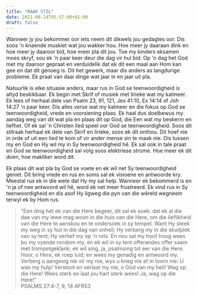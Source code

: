 ```yaml
---
title: "RAAK STIL"
date: 2021-08-14T05:57:00+02:00
draft: false
---
```

Wanneer jy jou bekommer oor iets neem dit dikwels jou gedagtes oor. Dis soos 'n knaende muskiet wat jou wakker hou. Hoe meer jy daaraan dink en hoe meer jy daaroor bid, hoe meer pla dit jou. Toe my kinders eksamen moes skryf, sou ek 'n paar keer deur die dag vir hul bid. Op 'n dag het God met my daaroor gepraat en verduidelik dat ek dit een maal aan Hom kan gee en dat dit genoeg is. Dit het gewerk, maar dis anders as langdurige probleme. Ek praat van daai dinge wat jaar in en jaar uit pla.

Natuurlik is elke situasie anders, maar rus in God se teenwoordigheid is altyd beskikbaar. Ek begin met Skrif of musiek met lirieke wat my kalmeer. Ek lees of herhaal dele van Psalm 23, 91, 121, Jes 41:10, Ex 14:14 of Joh 14:27 'n paar keer. Dis alles verse wat my kalmeer en die fokus op God se teenwoordigheid, vrede en voorsiening plaas. Ek haal dus doelbewus my aandag weg van dit wat pla en plaas dit op God, die Een wat my beskerm en liefhet. Of ek sal 'n Christen lied speel oor God se teenwoordigheid. Soos dit stilraak herhaal ek dele van Skrif en lirieke, soos ek dit onthou. Dit hoef nie in orde of uit een lied te kom of vir ander mense sin te maak nie. Dis tussen my en God en Hy wil my in Sy teenwoordigheid hê. Ek sal ook in tale praat en God se teenwoordigheid sal volg soos elektriese strome. Hoe meer ek dit doen, hoe makliker word dit.

Ek plaas dit wat pla by God se voete en ek wil net Sy teenwoordigheid geniet. Dit bring vrede en rus en soms sal ek visioene en antwoorde kry. Meestal rus ek in die wete dat Hy my sal help. Wanneer ek bekommerd is en 'n ja of nee antwoord wil hê, word ek net meer frustreerd. Ek vind rus in Sy teenwoordigheid en dis asof Hy ligweg die pyn van die wêreld wegneem terwyl ek by Hom rus.
> "Een ding het ek van die Here begeer, dit sal ek soek: dat ek al die dae van my lewe mag woon in die huis van die Here, om die lieflikheid van die Here te aanskou en te ondersoek in sy tempel. Want Hy steek my weg in sy hut in die dag van onheil; Hy verberg my in die skuilplek van sy tent; Hy verhef my op 'n rots. En nou sal my hoof hoog wees bo my vyande rondom my, en ek wil in sy tent offerandes offer saam met trompetgeklank; ek wil sing, ja, psalmsing tot eer van die Here. Hoor, o Here, ek roep luid; en wees my genadig en antwoord my. Verberg u aangesig nie vir my nie, wys u kneg nie af in toorn nie: U was my hulp! Verstoot en verlaat my nie, o God van my heil! Wag op die Here! Wees sterk en laat jou hart sterk wees! Ja, wag op die Here!"  
> ‭‭PSALMS‬ ‭27:4-7, 9, 14‬ ‭AFR53‬‬
